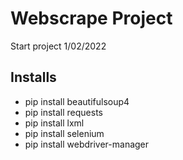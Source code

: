 # Webscrape Project

Start project 1/02/2022

## Installs

- pip install beautifulsoup4
- pip install requests
- pip install lxml
- pip install selenium
- pip install webdriver-manager
